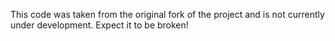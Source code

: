 This code was taken from the original fork of the project and is not currently under development. Expect it to be broken!
